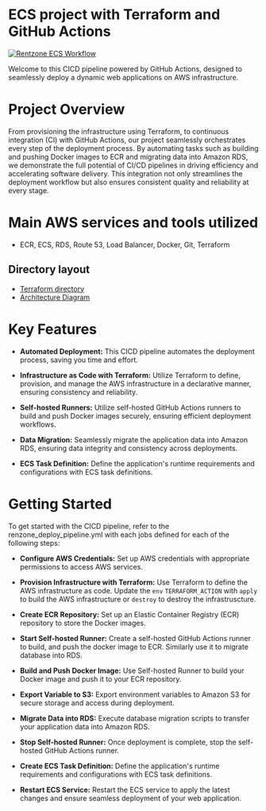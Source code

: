 # ECS project with Terraform and GitHub Actions 
                                                

[![Rentzone ECS  Workflow](https://github.com/sdime401/rentzone-github-actions-terraforms-ecs-projects/actions/workflows/rentzone_deploy_pipeline.yml/badge.svg)](https://github.com/sdime401/rentzone-github-actions-terraforms-ecs-projects/actions/workflows/rentzone_deploy_pipeline.yml)


Welcome to this CICD pipeline powered by GitHub Actions, designed to seamlessly deploy a dynamic web applications on AWS infrastructure. 

# Project Overview
From provisioning the infrastructure using Terraform, to continuous integration (CI) with GitHub Actions, our project seamlessly orchestrates every step of the deployment process. By automating tasks such as building and pushing Docker images to ECR and migrating data into Amazon RDS, we demonstrate the full potential of CI/CD pipelines in driving efficiency and accelerating software delivery. This integration not only streamlines the deployment workflow but also ensures consistent quality and reliability at every stage.

# Main AWS services and tools utilized
- ECR, ECS, RDS, Route 53, Load Balancer, Docker, Git, Terraform

## Directory layout
- [Terraform directory](iac)
- [Architecture Diagram](Architecture-Diagram.png)

# Key Features

- **Automated Deployment:** This CICD pipeline automates the deployment process, saving you time and effort.

- **Infrastructure as Code with Terraform:** Utilize Terraform to define, provision, and manage the AWS infrastructure in a declarative manner, ensuring consistency and reliability.

- **Self-hosted Runners:** Utilize self-hosted GitHub Actions runners to build and push Docker images securely, ensuring efficient deployment workflows.

- **Data Migration:** Seamlessly migrate the application data into Amazon RDS, ensuring data integrity and consistency across deployments.

- **ECS Task Definition:** Define the application's runtime requirements and configurations with ECS task definitions.


# Getting Started

To get started with the CICD pipeline, refer to the renzone_deploy_pipeline.yml with each jobs defined for each of the following steps:

- **Configure AWS Credentials:** Set up AWS credentials with appropriate permissions to access AWS services.

- **Provision Infrastructure with Terraform:** Use Terraform to define the AWS infrastructure as code. Update the `env` `TERRAFORM_ACTION` with `apply` to build the AWS infrastructure or `destroy` to destroy the infrastruscture.

- **Create ECR Repository:** Set up an Elastic Container Registry (ECR) repository to store the Docker images.

- **Start Self-hosted Runner:** Create a self-hosted GitHub Actions runner to build, and push the docker image to ECR. Similarly use it to migrate database into RDS.

- **Build and Push Docker Image:** Use Self-hosted Runner to build your Docker image and push it to your ECR repository.

- **Export Variable to S3:** Export environment variables to Amazon S3 for secure storage and access during deployment.

- **Migrate Data into RDS:** Execute database migration scripts to transfer your application data into Amazon RDS.

- **Stop Self-hosted Runner:** Once deployment is complete, stop the self-hosted GitHub Actions runner.

- **Create ECS Task Definition:** Define the application's runtime requirements and configurations with ECS task definitions.

- **Restart ECS Service:** Restart the ECS service to apply the latest changes and ensure seamless deployment of your web application.


